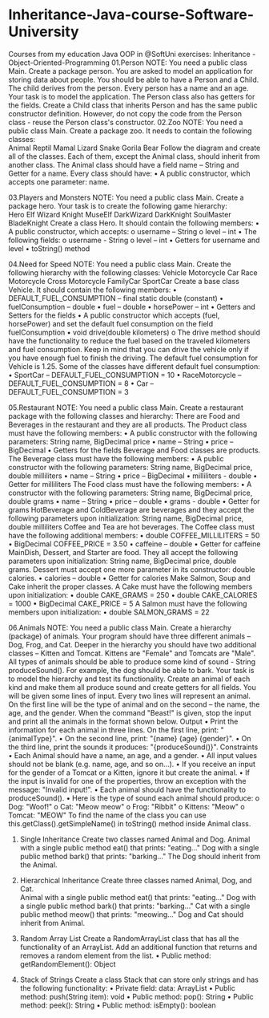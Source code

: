 # Inheritance-Java-course-Software-University
Courses from my education Java OOP in @SoftUni
exercises: Inheritance - Object-Oriented-Programming
01.Person 
NOTE: You need a public class Main. Create a package person. 
You are asked to model an application for storing data about people. You should be able to have a Person and a Child. The child derives from the person. Every person has a name and an age. Your task is to model the application. 
The Person class also has getters for the fields. 
Create a Child class that inherits Person and has the same public constructor definition. However, do not copy the code from the Person class - reuse the Person class's constructor. 
02.Zoo 
NOTE: You need a public class Main. 
Create a package zoo. It needs to contain the following classes:  
     Animal
Reptil			Mamal
Lizard Snake		Gorila Bear
Follow the diagram and create all of the classes. Each of them, except the Animal class, should inherit from another class. The Animal class should have a field name – String and Getter for a name. 
Every class should have: 
• 	A public constructor, which accepts one parameter: name. 

03.Players and Monsters 
NOTE: You need a public class Main. Create a package hero. 
Your task is to create the following game hierarchy:  
		Hero
Elf		Wizard		Knight
MuseElf	DarkWizard	DarkKnight
		SoulMaster	BladeKnight
Create a class Hero. It should contain the following members: 
•	A public constructor, which accepts: 
o	username – String o level – int 
•	The following fields: 
o	username - String o level – int 
•	Getters for username and level 
•	toString() method 

04.Need for Speed 
NOTE: You need a public class Main. Create the following hierarchy with the following classes: 
					Vehicle
		Motorcycle				                Car
Race Motorcycle     Cross Motorcycle		       FamilyCar	          SportCar
Create a base class Vehicle. It should contain the following members: 
•	DEFAULT_FUEL_CONSUMPTION – final static double (constant) 
•	fuelConsumption – double 
•	fuel – double 
•	horsePower – int 
•	Getters and Setters for the fields 
•	A public constructor which accepts (fuel, horsePower) and set the default fuel consumption on the field fuelConsumption 
•	void drive(double kilometers) 
o The drive method should have the functionality to reduce the fuel based on the traveled kilometers and fuel consumption. Keep in mind that you can drive the vehicle only if you have enough fuel to finish the driving. 
The default fuel consumption for Vehicle is 1.25. Some of the classes have different default fuel consumption: 
•	SportCar – DEFAULT_FUEL_CONSUMPTION = 10 
•	RaceMotorcycle – DEFAULT_FUEL_CONSUMPTION = 8 
•	Car – DEFAULT_FUEL_CONSUMPTION = 3 

05.Restaurant 
NOTE: You need a public class Main. Create a restaurant package with the following classes and hierarchy: 
There are Food and Beverages in the restaurant and they are all products. 
The Product class must have the following members: 
•	A public constructor with the following parameters: String name, BigDecimal price 
•	name – String 
•	price – BigDecimal 
•	Getters for the fields 
Beverage and Food classes are products. The Beverage class must have the following members: 
•	A public constructor with the following parameters: String name, BigDecimal price, double milliliters 
•	name – String 
•	price – BigDecimal 
•	milliliters - double 
•	Getter for milliliters 
The Food class must have the following members: 
•	A constructor with the following parameters: String name, BigDecimal price, double grams 
•	name – String 
•	price – double 
•	grams - double 
•	Getter for grams 
HotBeverage and ColdBeverage are beverages and they accept the following parameters upon initialization: String name, BigDecimal price, double milliliters 
Coffee and Tea are hot beverages. The Coffee class must have the following additional members: 
•	double COFFEE_MILLILITERS = 50 
•	BigDecimal COFFEE_PRICE = 3.50 
•	caffeine – double 
•	Getter for caffeine 
MainDish, Dessert, and Starter are food. They all accept the following parameters upon initialization: String name, BigDecimal price, double grams. Dessert must accept one more parameter in its constructor: double calories. 
•	calories – double 
•	Getter for calories 
Make Salmon, Soup and Cake inherit the proper classes. 
A Cake must have the following members upon initialization: 
•	double CAKE_GRAMS = 250 
•	double CAKE_CALORIES = 1000 
•	BigDecimal CAKE_PRICE = 5 
A Salmon must have the following members upon initialization: 
• double SALMON_GRAMS = 22 

06.Animals 
NOTE: You need a public class Main. 
Create a hierarchy (package) of animals. Your program should have three different animals – Dog, Frog, and Cat. Deeper in the hierarchy you should have two additional classes – Kitten and Tomcat. Kittens are "Female" and Tomcats are "Male". All types of animals should be able to produce some kind of sound - String produceSound(). For example, the dog should be able to bark. Your task is to model the hierarchy and test its functionality. Create an animal of each kind and make them all produce sound and create getters for all fields. 
You will be given some lines of input. Every two lines will represent an animal. On the first line will be the type of animal and on the second – the name, the age, and the gender. When the command "Beast!" is given, stop the input and print all the animals in the format shown below. 
Output 
•	Print the information for each animal in three lines. On the first line, print: "{animalType}". 
•	On the second line, print: "{name} {age} {gender}". 
•	On the third line, print the sounds it produces: "{produceSound()}". 
Constraints 
•	Each Animal should have a name, an age, and a gender. 
•	All input values should not be blank (e.g. name, age, and so on…). 
•	If you receive an input for the gender of a Tomcat or a Kitten, ignore it but create the animal. 
•	If the input is invalid for one of the properties, throw an exception with the message: "Invalid input!". 
•	Each animal should have the functionality to produceSound(). 
•	Here is the type of sound each animal should produce: 
o Dog: "Woof!" o Cat: "Meow meow" o Frog: 
"Ribbit" o Kittens: "Meow" o Tomcat: "MEOW" 
To find the name of the class you can use this.getClass().getSimpleName() in toString() method inside Animal class. 

1.	Single Inheritance 
Create two classes named Animal and Dog. 
Animal with a single public method eat() that prints: "eating…" 
Dog with a single public method bark() that prints: "barking…" The Dog should inherit from the Animal. 
2.	Hierarchical Inheritance 
Create three classes named Animal, Dog, and Cat.  
Animal with a single public method eat() that prints: "eating…" 
Dog with a single public method bark() that prints: "barking…" Cat with a single public method meow() that prints: "meowing…" Dog and Cat should inherit from Animal. 

3.	Random Array List 
Create a RandomArrayList class that has all the functionality of an ArrayList. 
Add an additional function that returns and removes a random element from the list. 
	• 	Public method: getRandomElement(): Object 
4.	Stack of Strings 
Create a class Stack that can store only strings and has the following functionality: 
•	Private field: data: ArrayList<String> 
•	Public method: push(String item): void 
•	Public method: pop(): String 
•	Public method: peek(): String 
•	Public method: isEmpty(): boolean 
 	



